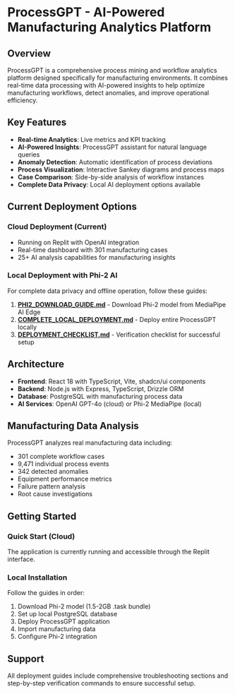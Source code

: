 # ProcessGPT - AI-Powered Manufacturing Analytics Platform

## Overview

ProcessGPT is a comprehensive process mining and workflow analytics platform designed specifically for manufacturing environments. It combines real-time data processing with AI-powered insights to help optimize manufacturing workflows, detect anomalies, and improve operational efficiency.

## Key Features

- **Real-time Analytics**: Live metrics and KPI tracking
- **AI-Powered Insights**: ProcessGPT assistant for natural language queries
- **Anomaly Detection**: Automatic identification of process deviations
- **Process Visualization**: Interactive Sankey diagrams and process maps
- **Case Comparison**: Side-by-side analysis of workflow instances
- **Complete Data Privacy**: Local AI deployment options available

## Current Deployment Options

### Cloud Deployment (Current)
- Running on Replit with OpenAI integration
- Real-time dashboard with 301 manufacturing cases
- 25+ AI analysis capabilities for manufacturing insights

### Local Deployment with Phi-2 AI
For complete data privacy and offline operation, follow these guides:

1. **[PHI2_DOWNLOAD_GUIDE.md](PHI2_DOWNLOAD_GUIDE.md)** - Download Phi-2 model from MediaPipe AI Edge
2. **[COMPLETE_LOCAL_DEPLOYMENT.md](COMPLETE_LOCAL_DEPLOYMENT.md)** - Deploy entire ProcessGPT locally
3. **[DEPLOYMENT_CHECKLIST.md](DEPLOYMENT_CHECKLIST.md)** - Verification checklist for successful setup

## Architecture

- **Frontend**: React 18 with TypeScript, Vite, shadcn/ui components
- **Backend**: Node.js with Express, TypeScript, Drizzle ORM
- **Database**: PostgreSQL with manufacturing process data
- **AI Services**: OpenAI GPT-4o (cloud) or Phi-2 MediaPipe (local)

## Manufacturing Data Analysis

ProcessGPT analyzes real manufacturing data including:
- 301 complete workflow cases
- 9,471 individual process events  
- 342 detected anomalies
- Equipment performance metrics
- Failure pattern analysis
- Root cause investigations

## Getting Started

### Quick Start (Cloud)
The application is currently running and accessible through the Replit interface.

### Local Installation
Follow the guides in order:
1. Download Phi-2 model (1.5-2GB .task bundle)
2. Set up local PostgreSQL database
3. Deploy ProcessGPT application
4. Import manufacturing data
5. Configure Phi-2 integration

## Support

All deployment guides include comprehensive troubleshooting sections and step-by-step verification commands to ensure successful setup.